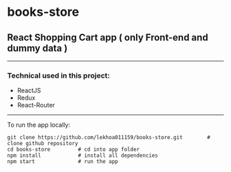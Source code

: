 # books-store

## React Shopping Cart app ( only Front-end and dummy data )

- - -

### Technical used in this project:

* ReactJS
* Redux
* React-Router

- - -

To run the app locally:

    git clone https://github.com/lekhoa011159/books-store.git        # clone github repository
    cd books-store         # cd into app folder
    npm install            # install all dependencies
    npm start              # run the app